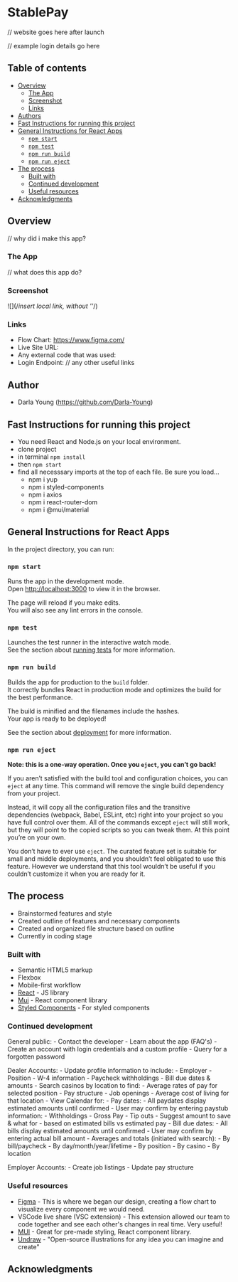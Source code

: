 # StablePay

// website goes here after launch

// example login details go here

## Table of contents

- [Overview](#overview)
  - [The App](#the-app)
  - [Screenshot](#screenshot)
  - [Links](#links)
- [Authors](#authors)
- [Fast Instructions for running this project](#fast-instructions-for-running-this-project)
- [General Instructions for React Apps](#general-instructions-for-react-apps)
  - [`npm start`](#npm-start)
  - [`npm test`](#npm-test)
  - [`npm run build`](#npm-run-build)
  - [`npm run eject`](#npm-run-eject)
- [The process](#the-process)
  - [Built with](#built-with)
  - [Continued development](#continued-development)
  - [Useful resources](#useful-resources)
- [Acknowledgments](#acknowledgments)

## Overview

// why did i make this app?

### The App

// what does this app do?

### Screenshot

![](/*insert local link, without ''*/)

### Links

- Flow Chart: https://www.figma.com/
- Live Site URL: 
- Any external code that was used: 
- Login Endpoint: 
// any other useful links

## Author

- Darla Young (https://github.com/Darla-Young)

## Fast Instructions for running this project

- You need React and Node.js on your local environment.
- clone project
- in terminal `npm install`
- then `npm start`
- find all necesssary imports at the top of each file. Be sure you load...
  - npm i yup
  - npm i styled-components
  - npm i axios
  - npm i react-router-dom
  - npm i @mui/material

## General Instructions for React Apps

In the project directory, you can run:

### `npm start`

Runs the app in the development mode.\
Open [http://localhost:3000](http://localhost:3000) to view it in the browser.

The page will reload if you make edits.\
You will also see any lint errors in the console.

### `npm test`

Launches the test runner in the interactive watch mode.\
See the section about [running tests](https://facebook.github.io/create-react-app/docs/running-tests) for more information.

### `npm run build`

Builds the app for production to the `build` folder.\
It correctly bundles React in production mode and optimizes the build for the best performance.

The build is minified and the filenames include the hashes.\
Your app is ready to be deployed!

See the section about [deployment](https://facebook.github.io/create-react-app/docs/deployment) for more information.

### `npm run eject`

**Note: this is a one-way operation. Once you `eject`, you can’t go back!**

If you aren’t satisfied with the build tool and configuration choices, you can `eject` at any time. This command will remove the single build dependency from your project.

Instead, it will copy all the configuration files and the transitive dependencies (webpack, Babel, ESLint, etc) right into your project so you have full control over them. All of the commands except `eject` will still work, but they will point to the copied scripts so you can tweak them. At this point you’re on your own.

You don’t have to ever use `eject`. The curated feature set is suitable for small and middle deployments, and you shouldn’t feel obligated to use this feature. However we understand that this tool wouldn’t be useful if you couldn’t customize it when you are ready for it.

## The process

- Brainstormed features and style
- Created outline of features and necessary components
- Created and organized file structure based on outline
- Currently in coding stage

### Built with

- Semantic HTML5 markup
- Flexbox
- Mobile-first workflow
- [React](https://reactjs.org/) - JS library
- [Mui](https://mui.com/) - React component library
- [Styled Components](https://styled-components.com/) - For styled components

### Continued development

General public:
    - Contact the developer
    - Learn about the app (FAQ's)
    - Create an account with login credentials and a custom profile
    - Query for a forgotten password

Dealer Accounts:
    - Update profile information to include:
        - Employer
        - Position
        - W-4 information
        - Paycheck withholdings
        - Bill due dates & amounts
    - Search casinos by location to find:
        - Average rates of pay for selected position
        - Pay structure
        - Job openings
        - Average cost of living for that location
    - View Calendar for:
        - Pay dates:
            - All paydates display estimated amounts until confirmed
            - User may confirm by entering paystub information:
                - Withholdings
                - Gross Pay
                - Tip outs
            - Suggest amount to save & what for - based on estimated bills vs estimated pay
        - Bill due dates:
            - All bills display estimated amounts until confirmed
            - User may confirm by entering actual bill amount
        - Averages and totals (initiated with search):
            - By bill/paycheck
            - By day/month/year/lifetime
            - By position
            - By casino
            - By location

Employer Accounts:
    - Create job listings
    - Update pay structure


### Useful resources

- [Figma](https://www.figma.com) - This is where we began our design, creating a flow chart to visualize every component we would need.
- VSCode live share (VSC extension) - This extension allowed our team to code together and see each other's changes in real time. Very useful!
- [MUI](https://www.mui.com) - Great for pre-made styling, React component library.
- [Undraw](https://undraw.co/) - "Open-source illustrations for any idea you can imagine and create"

## Acknowledgments